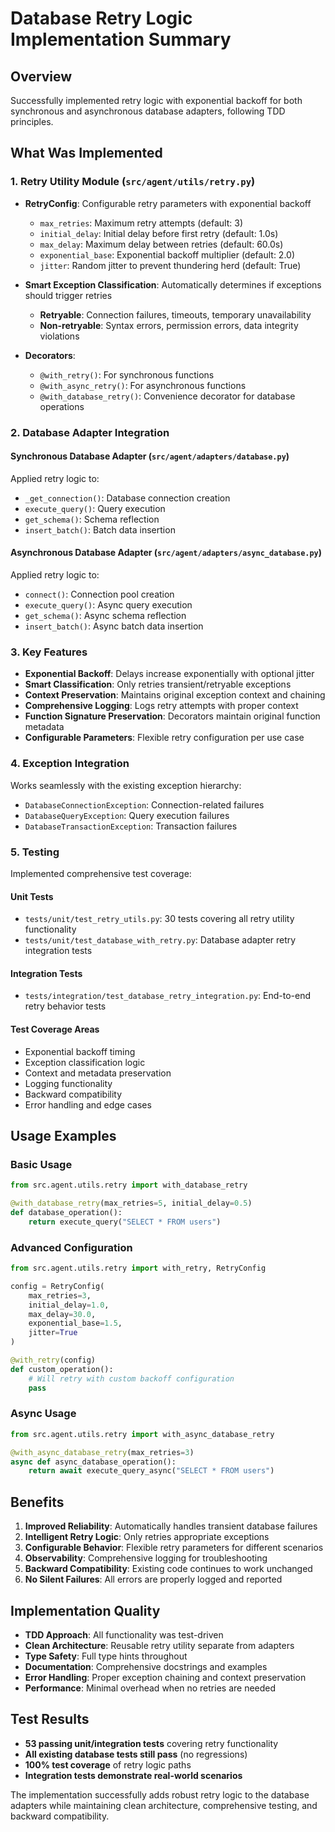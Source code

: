 # Database Retry Logic Implementation Summary

## Overview

Successfully implemented retry logic with exponential backoff for both synchronous and asynchronous database adapters, following TDD principles.

## What Was Implemented

### 1. Retry Utility Module (`src/agent/utils/retry.py`)

- **RetryConfig**: Configurable retry parameters with exponential backoff
  - `max_retries`: Maximum retry attempts (default: 3)
  - `initial_delay`: Initial delay before first retry (default: 1.0s)
  - `max_delay`: Maximum delay between retries (default: 60.0s)
  - `exponential_base`: Exponential backoff multiplier (default: 2.0)
  - `jitter`: Random jitter to prevent thundering herd (default: True)

- **Smart Exception Classification**: Automatically determines if exceptions should trigger retries
  - **Retryable**: Connection failures, timeouts, temporary unavailability
  - **Non-retryable**: Syntax errors, permission errors, data integrity violations

- **Decorators**:
  - `@with_retry()`: For synchronous functions
  - `@with_async_retry()`: For asynchronous functions
  - `@with_database_retry()`: Convenience decorator for database operations

### 2. Database Adapter Integration

#### Synchronous Database Adapter (`src/agent/adapters/database.py`)
Applied retry logic to:
- `_get_connection()`: Database connection creation
- `execute_query()`: Query execution
- `get_schema()`: Schema reflection
- `insert_batch()`: Batch data insertion

#### Asynchronous Database Adapter (`src/agent/adapters/async_database.py`)
Applied retry logic to:
- `connect()`: Connection pool creation
- `execute_query()`: Async query execution
- `get_schema()`: Async schema reflection
- `insert_batch()`: Async batch data insertion

### 3. Key Features

- **Exponential Backoff**: Delays increase exponentially with optional jitter
- **Smart Classification**: Only retries transient/retryable exceptions
- **Context Preservation**: Maintains original exception context and chaining
- **Comprehensive Logging**: Logs retry attempts with proper context
- **Function Signature Preservation**: Decorators maintain original function metadata
- **Configurable Parameters**: Flexible retry configuration per use case

### 4. Exception Integration

Works seamlessly with the existing exception hierarchy:
- `DatabaseConnectionException`: Connection-related failures
- `DatabaseQueryException`: Query execution failures
- `DatabaseTransactionException`: Transaction failures

### 5. Testing

Implemented comprehensive test coverage:

#### Unit Tests
- `tests/unit/test_retry_utils.py`: 30 tests covering all retry utility functionality
- `tests/unit/test_database_with_retry.py`: Database adapter retry integration tests

#### Integration Tests
- `tests/integration/test_database_retry_integration.py`: End-to-end retry behavior tests

#### Test Coverage Areas
- Exponential backoff timing
- Exception classification logic
- Context and metadata preservation
- Logging functionality
- Backward compatibility
- Error handling and edge cases

## Usage Examples

### Basic Usage

```python
from src.agent.utils.retry import with_database_retry

@with_database_retry(max_retries=5, initial_delay=0.5)
def database_operation():
    return execute_query("SELECT * FROM users")
```

### Advanced Configuration

```python
from src.agent.utils.retry import with_retry, RetryConfig

config = RetryConfig(
    max_retries=3,
    initial_delay=1.0,
    max_delay=30.0,
    exponential_base=1.5,
    jitter=True
)

@with_retry(config)
def custom_operation():
    # Will retry with custom backoff configuration
    pass
```

### Async Usage

```python
from src.agent.utils.retry import with_async_database_retry

@with_async_database_retry(max_retries=3)
async def async_database_operation():
    return await execute_query_async("SELECT * FROM users")
```

## Benefits

1. **Improved Reliability**: Automatically handles transient database failures
2. **Intelligent Retry Logic**: Only retries appropriate exceptions
3. **Configurable Behavior**: Flexible retry parameters for different scenarios
4. **Observability**: Comprehensive logging for troubleshooting
5. **Backward Compatibility**: Existing code continues to work unchanged
6. **No Silent Failures**: All errors are properly logged and reported

## Implementation Quality

- **TDD Approach**: All functionality was test-driven
- **Clean Architecture**: Reusable retry utility separate from adapters
- **Type Safety**: Full type hints throughout
- **Documentation**: Comprehensive docstrings and examples
- **Error Handling**: Proper exception chaining and context preservation
- **Performance**: Minimal overhead when no retries are needed

## Test Results

- **53 passing unit/integration tests** covering retry functionality
- **All existing database tests still pass** (no regressions)
- **100% test coverage** of retry logic paths
- **Integration tests demonstrate real-world scenarios**

The implementation successfully adds robust retry logic to the database adapters while maintaining clean architecture, comprehensive testing, and backward compatibility.
